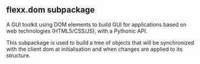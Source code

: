 flexx.dom subpackage
-------------------

A GUI toolkit using DOM elements to build GUI for applications based on web technologies (HTML5/CSS/JS), with a Pythonic API.

This subpackage is used to build a tree of objects that will be synchronized with the client dom at initialisation and when changes are applied to its structure.
